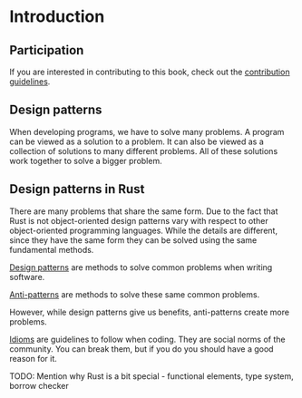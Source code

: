# Introduction

## Participation

If you are interested in contributing to this book, check out the
[contribution guidelines](https://github.com/rust-unofficial/patterns/blob/master/CONTRIBUTING.md).

## Design patterns

When developing programs, we have to solve many problems.
A program can be viewed as a solution to a problem.
It can also be viewed as a collection of solutions to many different problems.
All of these solutions work together to solve a bigger problem.

## Design patterns in Rust

There are many problems that share the same form.
Due to the fact that Rust is not object-oriented design patterns vary with respect to other object-oriented programming languages.
While the details are different, since they have the same form they can be solved using the same fundamental methods.

[Design patterns](./patterns/index.md) are methods to solve common problems when writing software.

[Anti-patterns](./anti_patterns/index.md) are methods to solve these same common problems.

However, while design patterns give us benefits, anti-patterns create more problems.

[Idioms](./idioms/index.md) are guidelines to follow when coding.
They are social norms of the community.
You can break them, but if you do you should have a good reason for it.

TODO: Mention why Rust is a bit special - functional elements, type system, borrow checker
